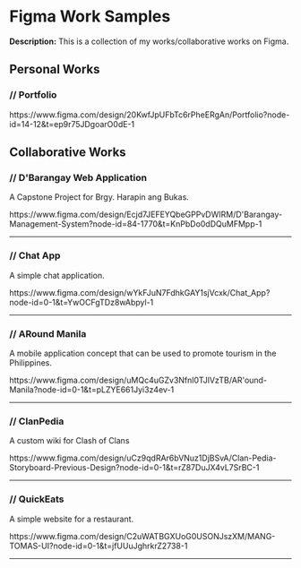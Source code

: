 # Figma Work Samples
<b>Description:</b> This is a collection of my works/collaborative works on Figma.

<h2>Personal Works</h2>
<h3>// Portfolio</h3>
<a>https://www.figma.com/design/20KwfJpUFbTc6rPheERgAn/Portfolio?node-id=14-12&t=ep9r75JDgoarO0dE-1</a>


<h2>Collaborative Works</h2>
<h3>// D'Barangay Web Application</h3>
<p>A Capstone Project for Brgy. Harapin ang Bukas.</p>
<a>https://www.figma.com/design/Ecjd7JEFEYQbeGPPvDWIRM/D'Barangay-Management-System?node-id=84-1770&t=KnPbDo0dDQuMFMpp-1</a>
<hr>

<h3>// Chat App</h3>
<p>A simple chat application.</p>
<a>https://www.figma.com/design/wYkFJuN7FdhkGAY1sjVcxk/Chat_App?node-id=0-1&t=YwOCFgTDz8wAbpyl-1</a>
<hr>

<h3>// ARound Manila</h3>
<p>A mobile application concept that can be used to promote tourism in the Philippines.</p>
<a>https://www.figma.com/design/uMQc4uGZv3Nfnl0TJlVzTB/AR'ound-Manila?node-id=0-1&t=pLZYE661Jyi3z4ev-1</a>
<hr>

<h3>// ClanPedia</h3>
<p>A custom wiki for Clash of Clans</p>
<a>https://www.figma.com/design/uCz9qdRAr6bVNuz1DjBSvA/Clan-Pedia-Storyboard-Previous-Design?node-id=0-1&t=rZ87DuJX4vL7SrBC-1</a>
<hr>

<h3>// QuickEats</h3>
<p>A simple website for a restaurant.</p>
<a>https://www.figma.com/design/C2uWATBGXUoG0USONJszXM/MANG-TOMAS-UI?node-id=0-1&t=jfUUuJghrkrZ2738-1</a>
<hr>